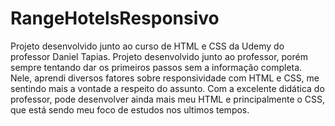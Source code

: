 # RangeHotelsResponsivo

Projeto desenvolvido junto ao curso de HTML e CSS da Udemy do professor Daniel Tapias. Projeto desenvolvido junto ao professor, porém sempre tentando dar os primeiros passos sem a informação completa.
Nele, aprendi diversos fatores sobre responsividade com HTML e CSS, me sentindo mais a vontade a respeito do assunto. Com a excelente didática do professor, pode desenvolver ainda mais meu HTML e principalmente o CSS, que está sendo meu foco de estudos nos ultimos tempos.
